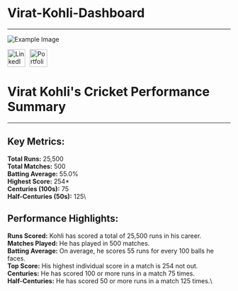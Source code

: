 # Virat-Kohli-Dashboard
_____________________________________________________________
![Example Image](https://res.cloudinary.com/dgwuwwqom/image/upload/v1717484346/Github/project%20photos/Virat%20Kohli.jpg)
<div style="display: flex; align-items: center;">
    <a href="https://www.linkedin.com/in/ramaopalakrishna/" style="margin-right: 10px;">
        <img src="https://res.cloudinary.com/dgwuwwqom/image/upload/v1716824972/Github/project%20photos/linkedin.png" alt="LinkedIn" style="width: 40px; height: 40px;">
    </a>
    <a href="https://8421-ram.github.io/Portfolio/">
        <img src="https://res.cloudinary.com/dgwuwwqom/image/upload/v1716824966/Github/project%20photos/portfolio.png" alt="Portfolio" style="width: 40px; height: 40px;">
    </a>
</div>


# Virat Kohli's Cricket Performance Summary
____________________________________________________________________________________________________________________________________

## Key Metrics:
__Total Runs:__ 25,500\
__Total Matches:__ 500\
__Batting Average:__ 55.0%\
__Highest Score:__ 254*\
__Centuries (100s):__ 75\
__Half-Centuries (50s):__ 125\

## Performance Highlights:
__Runs Scored:__ Kohli has scored a total of 25,500 runs in his career.\
__Matches Played:__ He has played in 500 matches.\
__Batting Average:__ On average, he scores 55 runs for every 100 balls he faces.\
__Top Score:__ His highest individual score in a match is 254 not out.\
__Centuries:__ He has scored 100 or more runs in a match 75 times.\
__Half-Centuries:__ He has scored 50 or more runs in a match 125 times.\
